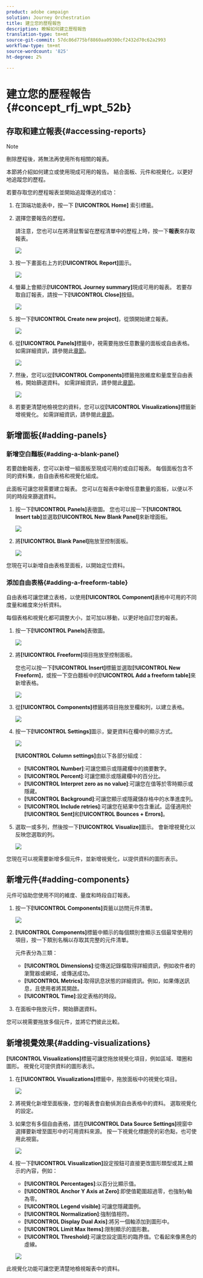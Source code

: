 ```yaml
---
product: adobe campaign
solution: Journey Orchestration
title: 建立您的歷程報告
description: 瞭解如何建立歷程報告
translation-type: tm+mt
source-git-commit: 57dc86d775bf8860aa09300cf2432d70c62a2993
workflow-type: tm+mt
source-wordcount: '825'
ht-degree: 2%

---
```



# 建立您的歷程報告 {#concept_rfj_wpt_52b}

## 存取和建立報表{#accessing-reports}

>[!NOTE]
>
>刪除歷程後，將無法再使用所有相關的報表。

本節將介紹如何建立或使用現成可用的報告。 結合面板、元件和視覺化，以更好地追蹤您的歷程。

若要存取您的歷程報表並開始追蹤傳送的成功：

1. 在頂端功能表中，按一下 **[!UICONTROL Home]** 索引標籤。

1. 選擇您要報告的歷程。

   請注意，您也可以在將滑鼠暫留在歷程清單中的歷程上時，按一下&#x200B;**報表**&#x200B;來存取報表。

   ![](../assets/dynamic_report_journey.png)

1. 按一下畫面右上方的&#x200B;**[!UICONTROL Report]**&#x200B;圖示。

   ![](../assets/dynamic_report_journey_2.png)

1. 螢幕上會顯示&#x200B;**[!UICONTROL Journey summary]**&#x200B;現成可用的報表。 若要存取自訂報表，請按一下&#x200B;**[!UICONTROL Close]**&#x200B;按鈕。

   ![](../assets/dynamic_report_journey_12.png)

1. 按一下&#x200B;**[!UICONTROL Create new project]**，從頭開始建立報表。

   ![](../assets/dynamic_report_journey_3.png)

1. 從&#x200B;**[!UICONTROL Panels]**&#x200B;標籤中，視需要拖放任意數量的面板或自由表格。 如需詳細資訊，請參閱此[章節](#adding-panels)。

   ![](../assets/dynamic_report_journey_4.png)

1. 然後，您可以從&#x200B;**[!UICONTROL Components]**&#x200B;標籤拖放維度和量度至自由表格，開始篩選資料。 如需詳細資訊，請參閱此[章節](#adding-components)。

   ![](../assets/dynamic_report_journey_5.png)

1. 若要更清楚地檢視您的資料，您可以從&#x200B;**[!UICONTROL Visualizations]**&#x200B;標籤新增視覺化。 如需詳細資訊，請參閱此[章節](#adding-visualizations)。

## 新增面板{#adding-panels}

### 新增空白麵板{#adding-a-blank-panel}

若要啟動報表，您可以新增一組面板至現成可用的或自訂報表。 每個面板包含不同的資料集，由自由表格和視覺化組成。

此面板可讓您視需要建立報表。 您可以在報表中新增任意數量的面板，以便以不同的時段來篩選資料。

1. 按一下&#x200B;**[!UICONTROL Panels]**&#x200B;表徵圖。 您也可以按一下&#x200B;**[!UICONTROL Insert tab]**&#x200B;並選取&#x200B;**[!UICONTROL New Blank Panel]**&#x200B;來新增面板。

   ![](../assets/dynamic_report_panel_1.png)

1. 將&#x200B;**[!UICONTROL Blank Panel]**&#x200B;拖放至控制面板。

   ![](../assets/dynamic_report_panel.png)

您現在可以新增自由表格至面板，以開始定位資料。

### 添加自由表格{#adding-a-freeform-table}

自由表格可讓您建立表格，以使用&#x200B;**[!UICONTROL Component]**&#x200B;表格中可用的不同度量和維度來分析資料。

每個表格和視覺化都可調整大小，並可加以移動，以更好地自訂您的報表。

1. 按一下&#x200B;**[!UICONTROL Panels]**&#x200B;表徵圖。

   ![](../assets/dynamic_report_panel_1.png)

1. 將&#x200B;**[!UICONTROL Freeform]**&#x200B;項目拖放至控制面板。

   您也可以按一下&#x200B;**[!UICONTROL Insert]**&#x200B;標籤並選取&#x200B;**[!UICONTROL New Freeform]**，或按一下空白麵板中的&#x200B;**[!UICONTROL Add a freeform table]**&#x200B;來新增表格。

   ![](../assets/dynamic_report_panel_2.png)

1. 從&#x200B;**[!UICONTROL Components]**&#x200B;標籤將項目拖放至欄和列，以建立表格。

   ![](../assets/dynamic_report_freeform_3.png)

1. 按一下&#x200B;**[!UICONTROL Settings]**&#x200B;圖示，變更資料在欄中的顯示方式。

   ![](../assets/dynamic_report_freeform_4.png)

   **[!UICONTROL Column settings]**&#x200B;由以下各部分組成：

   * **[!UICONTROL Number]**:可讓您顯示或隱藏欄中的摘要數字。
   * **[!UICONTROL Percent]**:可讓您顯示或隱藏欄中的百分比。
   * **[!UICONTROL Interpret zero as no value]**:可讓您在值等於零時顯示或隱藏。
   * **[!UICONTROL Background]**:可讓您顯示或隱藏儲存格中的水準進度列。
   * **[!UICONTROL Include retries]**:可讓您在結果中包含重試。這僅適用於&#x200B;**[!UICONTROL Sent]**&#x200B;和&#x200B;**[!UICONTROL Bounces + Errors]**。

1. 選取一或多列，然後按一下&#x200B;**[!UICONTROL Visualize]**&#x200B;圖示。 會新增視覺化以反映您選取的列。

   ![](../assets/dynamic_report_freeform_5.png)

您現在可以視需要新增多個元件，並新增視覺化，以提供資料的圖形表示。

## 新增元件{#adding-components}

元件可協助您使用不同的維度、量度和時段自訂報表。

1. 按一下&#x200B;**[!UICONTROL Components]**&#x200B;頁籤以訪問元件清單。

   ![](../assets/dynamic_report_components.png)

1. **[!UICONTROL Components]**&#x200B;標籤中顯示的每個類別會顯示五個最常使用的項目，按一下類別名稱以存取其完整的元件清單。

   元件表分為三類：

   * **[!UICONTROL Dimensions]**:從傳送記錄檔取得詳細資訊，例如收件者的瀏覽器或網域，或傳送成功。
   * **[!UICONTROL Metrics]**:取得訊息狀態的詳細資訊。例如，如果傳送訊息，且使用者將其開啟。
   * **[!UICONTROL Time]**:設定表格的時段。

1. 在面板中拖放元件，開始篩選資料。

您可以視需要拖放多個元件，並將它們彼此比較。

## 新增視覺效果{#adding-visualizations}

**[!UICONTROL Visualizations]**&#x200B;標籤可讓您拖放視覺化項目，例如區域、環圈和圖形。 視覺化可提供資料的圖形表示。

1. 在&#x200B;**[!UICONTROL Visualizations]**&#x200B;標籤中，拖放面板中的視覺化項目。

   ![](../assets/dynamic_report_visualization_1.png)

1. 將視覺化新增至面板後，您的報表會自動偵測自由表格中的資料。 選取視覺化的設定。
1. 如果您有多個自由表格，請在&#x200B;**[!UICONTROL Data Source Settings]**&#x200B;視窗中選擇要新增至圖形中的可用資料來源。 按一下視覺化標題旁的彩色點，也可使用此視窗。

   ![](../assets/dynamic_report_visualization_2.png)

1. 按一下&#x200B;**[!UICONTROL Visualization]**&#x200B;設定按鈕可直接更改圖形類型或其上顯示的內容，例如：

   * **[!UICONTROL Percentages]**:以百分比顯示值。
   * **[!UICONTROL Anchor Y Axis at Zero]**:即使值範圍超過零，也強制y軸為零。
   * **[!UICONTROL Legend visible]**:可讓您隱藏圖例。
   * **[!UICONTROL Normalization]**:強制值相符。
   * **[!UICONTROL Display Dual Axis]**:將另一個軸添加到圖形中。
   * **[!UICONTROL Limit Max Items]**:限制顯示的圖形數。
   * **[!UICONTROL Threshold]**:可讓您設定圖形的臨界值。它看起來像黑色的虛線。

   ![](../assets/dynamic_report_visualization_3.png)

此視覺化功能可讓您更清楚地檢視報表中的資料。
